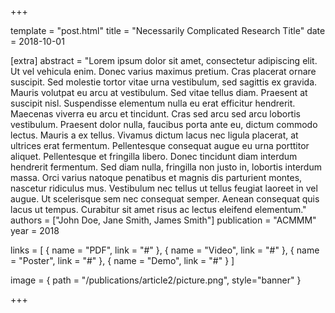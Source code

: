 +++

template = "post.html"
title = "Necessarily Complicated Research Title"
date = 2018-10-01

[extra]
abstract = "Lorem ipsum dolor sit amet, consectetur adipiscing elit. Ut vel vehicula enim. Donec varius maximus pretium. Cras placerat ornare suscipit. Sed molestie tortor vitae urna vestibulum, sed sagittis ex gravida. Mauris volutpat eu arcu at vestibulum. Sed vitae tellus diam. Praesent at suscipit nisl. Suspendisse elementum nulla eu erat efficitur hendrerit. Maecenas viverra eu arcu et tincidunt. Cras sed arcu sed arcu lobortis vestibulum. Praesent dolor nulla, faucibus porta ante eu, dictum commodo lectus. Mauris a ex tellus. Vivamus dictum lacus nec ligula placerat, at ultrices erat fermentum. Pellentesque consequat augue eu urna porttitor aliquet. Pellentesque et fringilla libero. Donec tincidunt diam interdum hendrerit fermentum. Sed diam nulla, fringilla non justo in, lobortis interdum massa. Orci varius natoque penatibus et magnis dis parturient montes, nascetur ridiculus mus. Vestibulum nec tellus ut tellus feugiat laoreet in vel augue. Ut scelerisque sem nec consequat semper. Aenean consequat quis lacus ut tempus. Curabitur sit amet risus ac lectus eleifend elementum."
authors = ["John Doe, Jane Smith, James Smith"]
publication = "ACMMM"
year = 2018

links = [
    { name = "PDF", link = "#" },
    { name = "Video", link = "#" },
    { name = "Poster", link = "#" },
    { name = "Demo", link = "#" }
]

image = { path = "/publications/article2/picture.png", style="banner" }

+++

